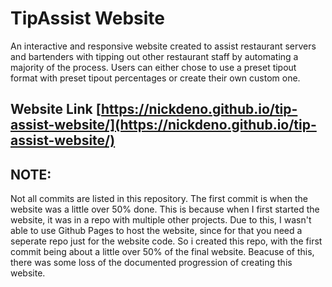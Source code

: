 
# TipAssist Website

An interactive and responsive website created to assist restaurant servers and bartenders with tipping out other restaurant staff by automating a majority of the process. Users can either chose to use a preset tipout format with preset tipout percentages  or create their own custom one.


## Website Link [https://nickdeno.github.io/tip-assist-website/](https://nickdeno.github.io/tip-assist-website/)






## NOTE:

Not all commits are listed in this repository. The first commit is when the website was a little over 50% done. This is because when I first started the website, it was in a repo with multiple other projects. Due to this, I wasn't able to use Github Pages to host the website, since for that you need a seperate repo just for the website code. So i created this repo, with the first commit being about a little over 50% of the final website. Beacuse of this, there was some loss of the documented progression of creating this website.
